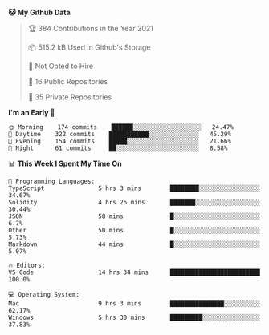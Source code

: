<!--START_SECTION:waka-->
**🐱 My Github Data** 

> 🏆 384 Contributions in the Year 2021
 > 
> 📦 515.2 kB Used in Github's Storage 
 > 
> 🚫 Not Opted to Hire
 > 
> 📜 16 Public Repositories 
 > 
> 🔑 35 Private Repositories  
 > 
**I'm an Early 🐤** 

```text
🌞 Morning    174 commits    ██████░░░░░░░░░░░░░░░░░░░   24.47% 
🌆 Daytime    322 commits    ███████████░░░░░░░░░░░░░░   45.29% 
🌃 Evening    154 commits    █████░░░░░░░░░░░░░░░░░░░░   21.66% 
🌙 Night      61 commits     ██░░░░░░░░░░░░░░░░░░░░░░░   8.58%

```


📊 **This Week I Spent My Time On** 

```text
💬 Programming Languages: 
TypeScript               5 hrs 3 mins        ████████░░░░░░░░░░░░░░░░░   34.67% 
Solidity                 4 hrs 26 mins       ███████░░░░░░░░░░░░░░░░░░   30.44% 
JSON                     58 mins             █░░░░░░░░░░░░░░░░░░░░░░░░   6.7% 
Other                    50 mins             █░░░░░░░░░░░░░░░░░░░░░░░░   5.73% 
Markdown                 44 mins             █░░░░░░░░░░░░░░░░░░░░░░░░   5.07%

🔥 Editors: 
VS Code                  14 hrs 34 mins      █████████████████████████   100.0%

💻 Operating System: 
Mac                      9 hrs 3 mins        ███████████████░░░░░░░░░░   62.17% 
Windows                  5 hrs 30 mins       █████████░░░░░░░░░░░░░░░░   37.83%

```


<!--END_SECTION:waka-->

